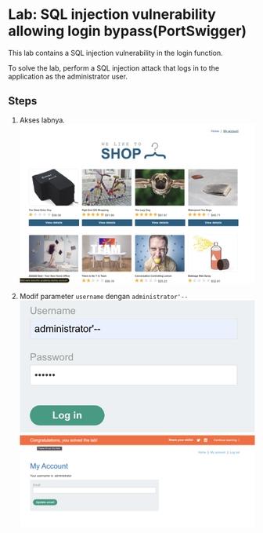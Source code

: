 # Lab: SQL injection vulnerability allowing login bypass(PortSwigger)

This lab contains a SQL injection vulnerability in the login function.

To solve the lab, perform a SQL injection attack that logs in to the application as the administrator user.

## Steps

1. Akses labnya.
   <img src="./img/4-landingpage.png">

2. Modif parameter `username` dengan `administrator'--`
   <img src="./img/4-login.png">
   <img src="./img/4-success.png">
